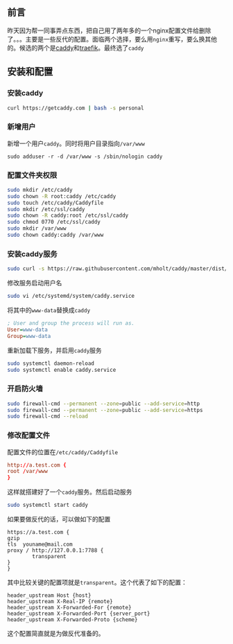 
## 前言

昨天因为帮一同事弄点东西，把自己用了两年多的一个nginx配置文件给删除了。。。主要是一些反代的配置。面临两个选择，要么用`nginx`重写，要么换其他的。候选的两个是[caddy](https://caddyserver.com)和[traefik](https://traefik.io/)。最终选了`caddy`

## 安装和配置

### 安装caddy

```bash
curl https://getcaddy.com | bash -s personal
```

### 新增用户

新增一个用户`caddy`。同时将用户目录指向`/var/www`

```
sudo adduser -r -d /var/www -s /sbin/nologin caddy
```

### 配置文件夹权限

```bash
sudo mkdir /etc/caddy
sudo chown -R root:caddy /etc/caddy
sudo touch /etc/caddy/Caddyfile
sudo mkdir /etc/ssl/caddy
sudo chown -R caddy:root /etc/ssl/caddy
sudo chmod 0770 /etc/ssl/caddy
sudo mkdir /var/www
sudo chown caddy:caddy /var/www
```

### 安装caddy服务

```bash
sudo curl -s https://raw.githubusercontent.com/mholt/caddy/master/dist/init/linux-systemd/caddy.service -o /etc/systemd/system/caddy.service
```

修改服务启动用户名

```bash
sudo vi /etc/systemd/system/caddy.service
```
将其中的`www-data`替换成`caddy`
```ini
; User and group the process will run as.
User=www-data
Group=www-data
```

重新加载下服务，并启用`caddy`服务

```bash
sudo systemctl daemon-reload
sudo systemctl enable caddy.service
```

### 开启防火墙

```bash
sudo firewall-cmd --permanent --zone=public --add-service=http 
sudo firewall-cmd --permanent --zone=public --add-service=https
sudo firewall-cmd --reload
```

### 修改配置文件

配置文件的位置在`/etc/caddy/Caddyfile`
```conf
http://a.test.com {
root /var/www
}
```

这样就搭建好了一个`caddy`服务。然后启动服务

```bash
sudo systemctl start caddy
```

如果要做反代的话，可以做如下的配置

```
https://a.test.com {
gzip
tls  youname@mail.com
proxy / http://127.0.0.1:7788 {
        transparent
}
}
```

其中比较关键的配置项就是`transparent`。这个代表了如下的配置：

```****
header_upstream Host {host}
header_upstream X-Real-IP {remote}
header_upstream X-Forwarded-For {remote}
header_upstream X-Forwarded-Port {server_port}
header_upstream X-Forwarded-Proto {scheme}
```
这个配置简直就是为做反代准备的。